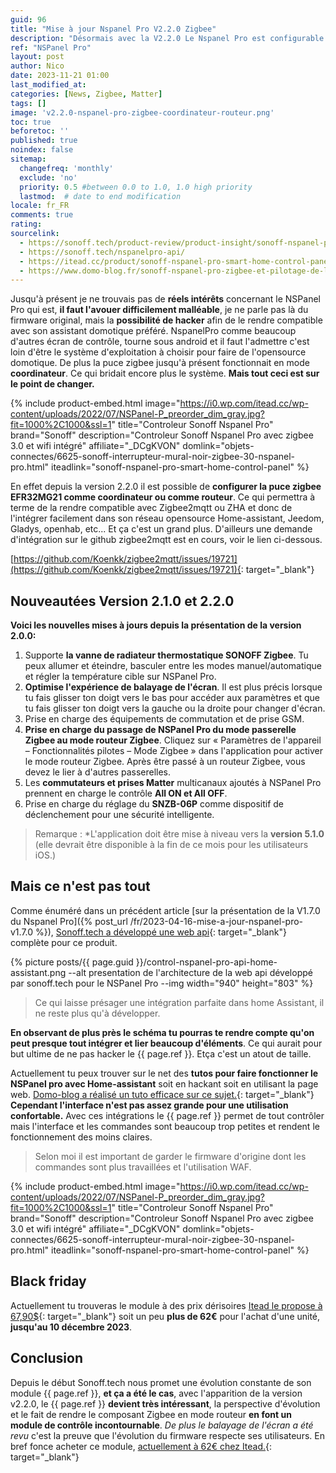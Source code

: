 ```yaml
---
guid: 96
title: "Mise à jour Nspanel Pro V2.2.0 Zigbee"
description: "Désormais avec la V2.2.0 Le Nspanel Pro est configurable en coordinateur ou routeur une fonction très très intéressante, pour une intégration universelle."
ref: "NSPanel Pro"
layout: post
author: Nico
date: 2023-11-21 01:00
last_modified_at: 
categories: [News, Zigbee, Matter]
tags: []
image: 'v2.2.0-nspanel-pro-zigbee-coordinateur-routeur.png'
toc: true
beforetoc: ''
published: true
noindex: false
sitemap:
  changefreq: 'monthly'
  exclude: 'no'
  priority: 0.5 #between 0.0 to 1.0, 1.0 high priority
  lastmod:  # date to end modification
locale: fr_FR
comments: true
rating:  
sourcelink:
  - https://sonoff.tech/product-review/product-insight/sonoff-nspanel-pro-version-update-information-and-faq/
  - https://sonoff.tech/nspanelpro-api/
  - https://itead.cc/product/sonoff-nspanel-pro-smart-home-control-panel/ref/122/
  - https://www.domo-blog.fr/sonoff-nspanel-pro-zigbee-et-pilotage-de-la-piscine-via-la-domotique-home-assistant/
---
```


Jusqu'à présent je ne trouvais pas de **réels intérêts** concernant le NSPanel Pro qui est, **il faut l'avouer difficilement malléable**, je ne parle pas là du firmware original, mais la **possibilité de hacker** afin de le rendre compatible avec son assistant domotique préféré. NspanelPro comme beaucoup d'autres écran de contrôle, tourne sous android et il faut l'admettre c'est loin d'être le système d'exploitation à choisir pour faire de l'opensource domotique. De plus la puce zigbee jusqu'à présent fonctionnait en mode **coordinateur**. Ce qui bridait encore plus le système. **Mais tout ceci est sur le point de changer.**

{% include product-embed.html image="https://i0.wp.com/itead.cc/wp-content/uploads/2022/07/NSPanel-P_preorder_dim_gray.jpg?fit=1000%2C1000&ssl=1" title="Controleur Sonoff Nspanel Pro" brand="Sonoff" description="Controleur Sonoff Nspanel Pro avec zigbee 3.0 et wifi intégré" affiliate="_DCgKVON" domlink="objets-connectes/6625-sonoff-interrupteur-mural-noir-zigbee-30-nspanel-pro.html" iteadlink="sonoff-nspanel-pro-smart-home-control-panel" %}

En effet depuis la version 2.2.0 il est possible de **configurer la puce zigbee EFR32MG21 comme coordinateur ou comme routeur**. Ce qui permettra à terme de la rendre compatible avec Zigbee2mqtt ou ZHA et donc de l'intégrer facilement dans son réseau opensource Home-assistant, Jeedom, Gladys, openhab, etc... Et ça c'est un grand plus. D'ailleurs une demande d'intégration sur le github zigbee2mqtt est en cours, voir le lien ci-dessous.

[https://github.com/Koenkk/zigbee2mqtt/issues/19721](https://github.com/Koenkk/zigbee2mqtt/issues/19721){: target="_blank"}

## Nouveautées Version 2.1.0 et 2.2.0

**Voici les nouvelles mises à jours depuis la présentation de la version 2.0.0:**

1. Supporte **la vanne de radiateur thermostatique SONOFF Zigbee**. Tu peux allumer et éteindre, basculer entre les modes manuel/automatique et régler la température cible sur NSPanel Pro.
2. **Optimise l'expérience de balayage de l'écran**. Il est plus précis lorsque tu fais glisser ton doigt vers le bas pour accéder aux paramètres et que tu fais glisser ton doigt vers la gauche ou la droite pour changer d'écran.
3. Prise en charge des équipements de commutation et de prise GSM.
4. **Prise en charge du passage de NSPanel Pro du mode passerelle Zigbee au mode routeur Zigbee**. Cliquez sur « Paramètres de l'appareil – Fonctionnalités pilotes – Mode Zigbee » dans l'application pour activer le mode routeur Zigbee. Après être passé à un routeur Zigbee, vous devez le lier à d'autres passerelles.
5. Les **commutateurs et prises Matter** multicanaux ajoutés à NSPanel Pro prennent en charge le contrôle **All ON et All OFF**.
6. Prise en charge du réglage du **SNZB-06P** comme dispositif de déclenchement pour une sécurité intelligente.

> Remarque : *L'application doit être mise à niveau vers la **version 5.1.0** (elle devrait être disponible à la fin de ce mois pour les utilisateurs iOS.)

## Mais ce n'est pas tout

Comme énuméré dans un précédent article [sur la présentation de la V1.7.0 du Nspanel Pro]({% post_url /fr/2023-04-16-mise-a-jour-nspanel-pro-v1.7.0 %}), [Sonoff.tech a développé une web api](https://sonoff.tech/nspanelpro-api/){: target="_blank"} complète pour ce produit. 

{% picture posts/{{ page.guid }}/control-nspanel-pro-api-home-assistant.png --alt presentation de l'architecture de la web api développé par sonoff.tech pour le NSPanel Pro --img width="940" height="803" %}

> Ce qui laisse présager une intégration parfaite dans home Assistant, il ne reste plus qu'à développer.

**En observant de plus près le schéma tu pourras te rendre compte qu'on peut presque tout intégrer et lier beaucoup d'éléments**. Ce qui aurait pour but ultime de ne pas hacker le {{ page.ref }}. Etça c'est un atout de taille.

Actuellement tu peux trouver sur le net des **tutos pour faire fonctionner le NSPanel pro avec Home-assistant** soit en hackant soit en utilisant la page web. [Domo-blog a réalisé un tuto efficace sur ce sujet.](https://www.domo-blog.fr/sonoff-nspanel-pro-zigbee-et-pilotage-de-la-piscine-via-la-domotique-home-assistant/){: target="_blank"} **Cependant l'interface n'est pas assez grande pour une utilisation confortable.** Avec ces intégrations le {{ page.ref }} permet de tout contrôler mais l'interface et les commandes sont beaucoup trop petites et rendent le fonctionnement des moins claires. 

> Selon moi il est important de garder le firmware d'origine dont les commandes sont plus travaillées et l'utilisation WAF.

{% include product-embed.html image="https://i0.wp.com/itead.cc/wp-content/uploads/2022/07/NSPanel-P_preorder_dim_gray.jpg?fit=1000%2C1000&ssl=1" title="Controleur Sonoff Nspanel Pro" brand="Sonoff" description="Controleur Sonoff Nspanel Pro avec zigbee 3.0 et wifi intégré" affiliate="_DCgKVON" domlink="objets-connectes/6625-sonoff-interrupteur-mural-noir-zigbee-30-nspanel-pro.html" iteadlink="sonoff-nspanel-pro-smart-home-control-panel" %}

## Black friday

Actuellement tu trouveras le module à des prix dérisoires [Itead le propose à 67,90$](https://itead.cc/product/sonoff-nspanel-pro-smart-home-control-panel/ref/122/){: target="_blank"} soit un peu **plus de 62€** pour l'achat d'une unité, **jusqu'au 10 décembre 2023**. 

## Conclusion

Depuis le début Sonoff.tech nous promet une évolution constante de son module {{ page.ref }}, **et ça a été le cas**, avec l'apparition de la version v2.2.0, le {{ page.ref }} **devient très intéressant**, la perspective d'évolution et le fait de rendre le composant Zigbee en mode routeur **en font un module de contrôle incontournable**. *De plus le balayage de l'écran a été revu* c'est la preuve que l'évolution du firmware respecte ses utilisateurs. En bref fonce acheter ce module, [actuellement à 62€ chez Itead.](https://itead.cc/product/sonoff-nspanel-pro-smart-home-control-panel/ref/122/){: target="_blank"}
